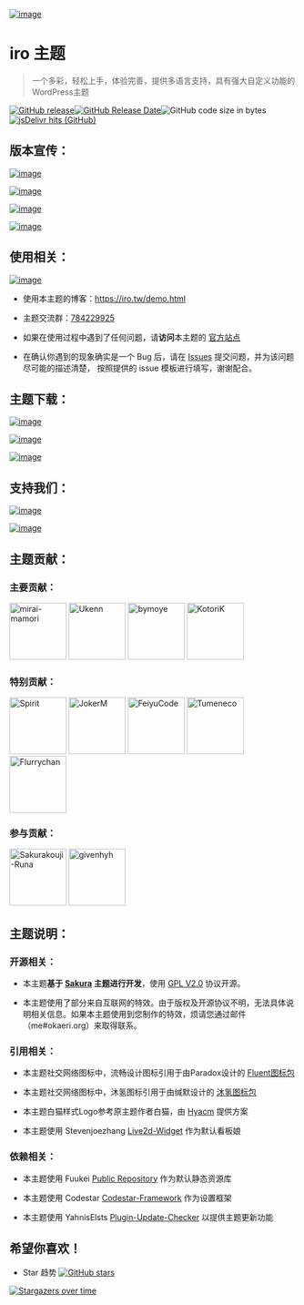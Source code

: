 [![image](https://cdn.jsdelivr.net/gh/Fuukei/Public_Repository@0.7.5/vision/readme/hyouryu/banner.png)](https://github.com/mirai-mamori/Sakurairo)

<h1 align="left">iro 主题</h1>

> 一个多彩，轻松上手，体验完善，提供多语言支持，具有强大自定义功能的WordPress主题

[![GitHub release](https://img.shields.io/github/v/release/mirai-mamori/Sakurairo.svg?style=for-the-badge&logo=appveyor)](https://github.com/mirai-mamori/Sakurairo/releases/latest)[![GitHub Release Date](https://img.shields.io/github/release-date/mirai-mamori/Sakurairo?style=for-the-badge&logo=appveyor)](https://github.com/mirai-mamori/Sakurairo/releases)![GitHub code size in bytes](https://img.shields.io/github/languages/code-size/mirai-mamori/Sakurairo?style=for-the-badge&logo=appveyor)[![jsDelivr hits (GitHub)](https://img.shields.io/jsdelivr/gh/hm/Fuukei/Public_Repository?color=red&logo=jsdelivr&logoColor=red&style=for-the-badge)](https://www.jsdelivr.com/package/gh/mirai-mamori/sakurairo)


## 版本宣传：

[![image](https://cdn.maho.cc/vision/readme/m_encore1.png)](https://iro.tw/)

[![image](https://cdn.maho.cc/vision/readme/m_encore2.png)](https://iro.tw/)

[![image](https://cdn.maho.cc/vision/readme/m_encore3.png)](https://iro.tw/)

[![image](https://cdn.maho.cc/vision/readme/m_encore4.png)](https://iro.tw/)

## 使用相关：

[![image](https://cdn.jsdelivr.net/gh/Fuukei/Public_Repository@0.7.5/vision/readme/hyouryu/irotw.png)](https://iro.tw/)

- 使用本主题的博客：https://iro.tw/demo.html

- 主题交流群：[784229925](https://jq.qq.com/?_wv=1027&k=U5UJjRik)

- 如果在使用过程中遇到了任何问题，请**访问**本主题的 [官方站点](https://iro.tw/) 

- 在确认你遇到的现象确实是一个 Bug 后，请在 [Issues](https://github.com/mirai-mamori/Sakurairo/issues/new/choose) 提交问题，并为该问题尽可能的描述清楚，
按照提供的 issue 模板进行填写，谢谢配合。

## 主题下载：

[![image](https://cdn.jsdelivr.net/gh/Fuukei/Public_Repository@0.7.5/vision/readme/hyouryu/dl.png)](https://iro.tw/)

[![image](https://cdn.jsdelivr.net/gh/Fuukei/Public_Repository@0.7.5/vision/readme/hyouryu/github.png)](https://github.com/mirai-mamori/Sakurairo/releases/latest)

[![image](https://cdn.jsdelivr.net/gh/Fuukei/Public_Repository@0.7.5/vision/readme/hyouryu/gitee.png)](https://gitee.com/mirai-mamori/Sakurairo)

## 支持我们：

[![image](https://cdn.jsdelivr.net/gh/Fuukei/Public_Repository@0.7.5/vision/readme/hyouryu/star.png)](https://github.com/mirai-mamori/Sakurairo)

[![image](https://cdn.jsdelivr.net/gh/Fuukei/Public_Repository@0.7.5/vision/readme/hyouryu/sponsor.png)](https://afdian.net/@mamori)

## 主题贡献：

### 主要贡献：

<a href="https://github.com/mirai-mamori"><img src="https://avatars3.githubusercontent.com/u/61381142?s=400" alt="mirai-mamori" width="100"></a>  <a href="https://github.com/Ukenn2112"><img src="https://avatars3.githubusercontent.com/u/60847880?s=400" alt="Ukenn" width="100"></a>  <a href="https://github.com/bymoye"><img src="https://avatars2.githubusercontent.com/u/27877470?s=400" alt="bymoye" width="100"></a> <a href="https://github.com/KotoriK"><img src="https://avatars.githubusercontent.com/u/52659125?s=400" alt="KotoriK" width="100"></a>

### 特别贡献：

<a href="https://github.com/spirit1431007"><img src="https://avatars1.githubusercontent.com/u/29689177?s=400" alt="Spirit" width="100"></a>  <a href="https://jokerm.com/"><img src="https://cdn.jokerm.com/?/imgcdn/logo.png" alt="JokerM" width="100"></a>  <a href="https://github.com/FeiyuCode"><img src="https://avatars0.githubusercontent.com/u/46924793?s=400" alt="FeiyuCode" width="100"></a>  <a href="https://github.com/tumeneco"><img src="https://avatars0.githubusercontent.com/u/68286041?s=400" alt="Tumeneco" width="100"></a>  <a href="https://github.com/flurrychan "><img src="https://cdn.jsdelivr.net/gh/flurrychan/CDN/tx.jpg" alt="Flurrychan" width="100"></a>

### 参与贡献：

<a href="https://github.com/Sakurakouji-Runa"><img src="https://avatars2.githubusercontent.com/u/46081776?s=400" alt="Sakurakouji-Runa" width="100"></a>  <a href="https://github.com/givenhyh"><img src="https://avatars3.githubusercontent.com/u/37971883?s=400" alt="givenhyh" width="100"></a>  

## 主题说明：

### 开源相关：

- 本主题**基于 [Sakura](https://github.com/mashirozx/Sakura) 主题进行开发**，使用 [GPL V2.0](https://github.com/mirai-mamori/Sakurairo/blob/master/LICENSE) 协议开源。

- 本主题使用了部分来自互联网的特效。由于版权及开源协议不明，无法具体说明相关信息。如果本主题使用到您制作的特效，烦请您通过邮件（me#okaeri.org）来取得联系。

### 引用相关：

- 本主题社交网络图标中，流畅设计图标引用于由Paradox设计的 [Fluent图标包](https://wwi.lanzous.com/ikyq5kgx0wb)

- 本主题社交网络图标中，沐氢图标引用于由缄默设计的 [沐氢图标包](https://www.coolapk.com/apk/com.muh2.icon)

- 本主题白猫样式Logo参考原主题作者白猫，由 [Hyacm](https://hyacm.com/acai/ui/143/sakura-logo/) 提供方案

- 本主题使用 Stevenjoezhang [Live2d-Widget](https://github.com/stevenjoezhang/live2d-widget) 作为默认看板娘

### 依赖相关：

- 本主题使用 Fuukei [Public Repository](https://github.com/Fuukei/Public_Repository) 作为默认静态资源库

- 本主题使用 Codestar [Codestar-Framework](https://github.com/Codestar/codestar-framework) 作为设置框架

- 本主题使用 YahnisElsts [Plugin-Update-Checker](https://github.com/YahnisElsts/plugin-update-checker) 以提供主题更新功能

## 希望你喜欢！

- Star 趋势  [![GitHub stars](https://img.shields.io/github/stars/mirai-mamori/Sakurairo?logo=github&style=social)](https://github.com/mirai-mamori/Sakurairo/stargazers)

[![Stargazers over time](https://starchart.cc/mirai-mamori/Sakurairo.svg)](https://github.com/mirai-mamori/Sakurairo/stargazers)
